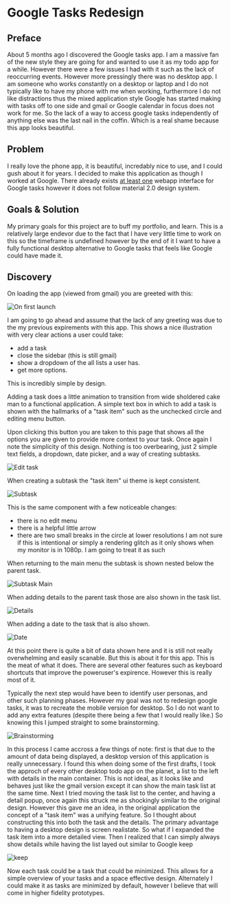 # Google Tasks Redesign

## Preface
About 5 months ago I discovered the Google tasks app. I am a massive fan of the new style they are going for and wanted to use it as my todo app for a while. However there were a few issues I had with it such as the lack of reoccurring events. However more pressingly there was no desktop app. I am someone who works constantly on a desktop or laptop and I do not typically like to have my phone with me when working, furthermore I do not like distractions thus the mixed application style Google has started making with tasks off to one side and gmail or Google calendar in focus does not work for me. So the lack of a way to access google tasks independently of anything else was the last nail in the coffin. Which is a real shame because this app looks beautiful.

## Problem
I really love the phone app, it is beautiful, incredably nice to use, and I could gush about it for years. I decided to make this application as though I worked at Google. There already exists [at least one](https://github.com/KarafiziArtur/react-google-tasks) webapp interface for Google tasks however it does not follow material 2.0 design system.

## Goals & Solution
My primary goals for this project are to buff my portfolio, and learn. This is a relatively large endevor due to the fact that I have very little time to work on this so the timeframe is undefined however by the end of it I want to have a fully functional desktop alternative to Google tasks that feels like Google could have made it.

## Discovery
On loading the app (viewed from gmail) you are greeted with this:

![On first launch](./discovery/on-first-launch.png)

I am going to go ahead and assume that the lack of any greeting was due to the my previous expirements with this app. This shows a nice illustration with very clear actions a user could take:

* add a task
* close the sidebar (this is still gmail)
* show a dropdown of the all lists a user has.
* get more options.

This is incredibly simple by design.

Adding a task does a little animation to transition from wide sholdered cake man to a functional application. A simple text box in which to add a task is shown with the hallmarks of a "task item" such as the unchecked circle and editing menu button.

Upon clicking this button you are taken to this page that shows all the options you are given to provide more context to your task. Once again I note the simplicity of this design. Nothing is too overbearing, just 2 simple text fields, a dropdown, date picker, and a way of creating subtasks.

![Edit task](./discovery/edit-task.png)

When creating a subtask the "task item" ui theme is kept consistent.

![Subtask](discovery/subtask.png)

This is the same component with a few noticeable changes: 
* there is no edit menu
* there is a helpful little arrow
* there are two small breaks in the circle at lower resolutions
    I am not sure if this is intentional or simply a rendering glitch as it only shows when my monitor is in 1080p. I am going to treat it as such

When returning to the main menu the subtask is shown nested below the parent task.

![Subtask Main](discovery/subtask-main.png)

When adding details to the parent task those are also shown in the task list.

![Details](discovery/details-and-subtask.png)

When adding a date to the task that is also shown.

![Date](discovery/date.png)

At this point there is quite a bit of data shown here and it is still not really overwhelming and easily scanable. But this is about it for this app. This is the meat of what it does. There are several other features such as keyboard shortcuts that improve the poweruser's expirence. However this is really most of it.

Typically the next step would have been to identify user personas, and other such planning phases. However my goal was not to redesign google tasks, it was to recreate the mobile version for desktop. So I do not want to add any extra features (despite there being a few that I would really like.) So knowing this I jumped straight to some brainstorming.

![Brainstorming](discovery/brainstorming.png)

In this process I came accross a few things of note: first is that due to the amount of data being displayed, a desktop version of this application is really unnecessary. I found this when doing some of the first drafts, I took the approch of every other desktop todo app on the planet, a list to the left with details in the main container. This is not ideal, as it looks like and behaves just like the gmail version except it can show the main task list at the same time. Next I tried moving the task list to the center, and having a detail popup, once again this struck me as shockingly similar to the original design. However this gave me an idea, in the original application the concept of a "task item" was a unifying feature. So I thought about constructing this into both the task and the details. The primary advantage to having a desktop design is screen realistate. So what if I expanded the task item into a more detailed view. Then I realized that I can simply always show details while having the list layed out similar to Google keep

![keep](discovery/keep.png)

Now each task could be a task that could be minimized. This allows for a simple overview of your tasks and a space effective design. Alternately I could make it as tasks are minimized by default, however I believe that will come in higher fidelity prototypes.